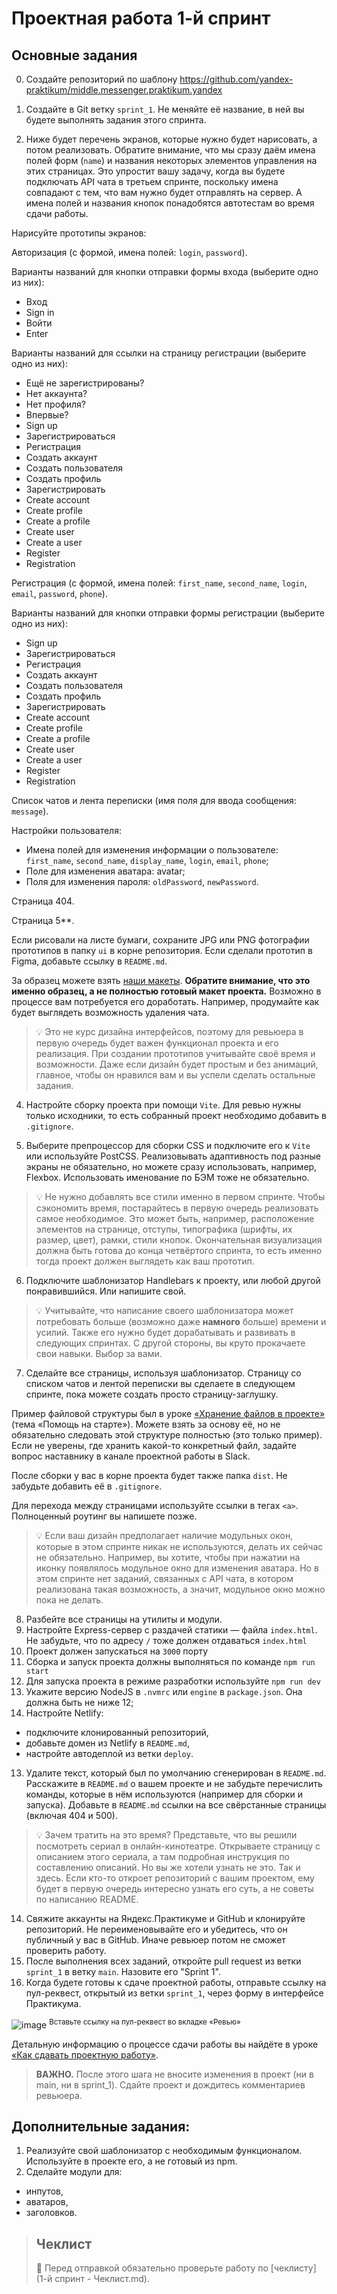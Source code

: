 # Проектная работа 1-й спринт

## Основные задания

0. Создайте репозиторий по шаблону https://github.com/yandex-praktikum/middle.messenger.praktikum.yandex

1. Создайте в Git ветку `sprint_1`. Не меняйте её название, в ней вы будете выполнять задания этого спринта.

2. Ниже будет перечень экранов, которые нужно будет нарисовать, а потом реализовать. Обратите внимание, что мы сразу даём имена полей форм (`name`) и названия некоторых элементов управления на этих страницах. Это упростит вашу задачу, когда вы будете подключать API чата в третьем спринте, поскольку имена совпадают с тем, что вам нужно будет отправлять на сервер. А имена полей и названия кнопок понадобятся автотестам во время сдачи работы. 

Нарисуйте прототипы экранов:

Авторизация (с формой, имена полей: `login`, `password`).

Варианты названий для кнопки отправки формы входа (выберите одно из них):
 - Вход
 - Sign in
 - Войти
 - Enter

Варианты названий для ссылки на страницу регистрации (выберите одно из них):
 - Ещё не зарегистрированы?
 - Нет аккаунта?
 - Нет профиля?
 - Впервые?
 - Sign up
 - Зарегистрироваться
 - Регистрация
 - Создать аккаунт
 - Создать пользователя
 - Создать профиль
 - Зарегистрировать
 - Create account
 - Create profile
 - Create a profile
 - Create user
 - Create a user
 - Register
 - Registration

Регистрация (с формой, имена полей: `first_name`, `second_name`, `login`, `email`, `password`, `phone`).

Варианты названий для кнопки отправки формы регистрации (выберите одно из них):
 - Sign up
 - Зарегистрироваться
 - Регистрация
 - Создать аккаунт
 - Создать пользователя
 - Создать профиль
 - Зарегистрировать
 - Create account
 - Create profile
 - Create a profile
 - Create user
 - Create a user
 - Register
 - Registration

Список чатов и лента переписки (имя поля для ввода сообщения: `message`).

Настройки пользователя:
- Имена полей для изменения информации о пользователе: `first_name`, `second_name`, `display_name`, `login`, `email`, `phone`;
- Поле для изменения аватара: avatar;
- Поля для изменения пароля: `oldPassword`, `newPassword`.

Страница 404.

Страница 5**.

Если рисовали на листе бумаги, сохраните JPG или PNG фотографии прототипов в папку `ui` в корне репозитория. Если сделали прототип в Figma, добавьте ссылку в `README.md`.

За образец можете взять [наши макеты](https://www.figma.com/file/jF5fFFzgGOxQeB4CmKWTiE/Chat_external_link?node-id=0%3A1). **Обратите внимание, что это именно образец, а не полностью готовый макет проекта.** Возможно в процессе вам потребуется его доработать. Например, продумайте как будет выглядеть возможность удаления чата.

> 💡 Это не курс дизайна интерфейсов, поэтому для ревьюера в первую очередь будет важен функционал проекта и его реализация. При создании прототипов учитывайте своё время и возможности. Даже если дизайн будет простым и без анимаций, главное, чтобы он нравился вам и вы успели сделать остальные задания.

4. Настройте сборку проекта при помощи `Vite`. Для ревью нужны только исходники, то есть собранный проект необходимо добавить в `.gitignore`.

5. Выберите препроцессор для сборки CSS и подключите его к `Vite` или используйте PostCSS. Реализовывать адаптивность под разные экраны не обязательно, но можете сразу использовать, например, Flexbox. Использовать именование по БЭМ тоже не обязательно.

> 💡 Не нужно добавлять все стили именно в первом спринте. Чтобы сэкономить время, постарайтесь в первую очередь реализовать самое необходимое. Это может быть, например, расположение элементов на странице, отступы, типографика (шрифты, их размер, цвет), рамки, стили кнопок. Окончательная визуализация должна быть готова до конца четвёртого спринта, то есть именно тогда проект должен выглядеть как ваш прототип.

6. Подключите шаблонизатор Hаndlebars к проекту, или любой другой понравившийся. Или напишите свой.
> 💡 Учитывайте, что написание своего шаблонизатора может потребовать больше (возможно даже **намного** больше) времени и усилий. Также его нужно будет дорабатывать и развивать в следующих спринтах. С другой стороны, вы круто прокачаете свои навыки. Выбор за вами.

7. Сделайте все страницы, используя шаблонизатор. Страницу со списком чатов и лентой переписки вы сделаете в следующем спринте, пока можете создать просто страницу-заглушку. 

Пример файловой структуры был в уроке [«Хранение файлов в проекте»](https://praktikum.yandex.ru/trainer/middle-frontend/lesson/33e19f3a-f152-4248-88ba-9de44f7b4a07/) (тема «Помощь на старте»). Можете взять за основу её, но не обязательно следовать этой структуре полностью (это только пример). Если не уверены, где хранить какой-то конкретный файл, задайте вопрос наставнику в канале проектной работы в Slack.

 После сборки у вас в корне проекта будет также папка `dist`. Не забудьте добавить её в `.gitignore`.

Для перехода между страницами используйте ссылки в тегах `<a>`. Полноценный роутинг вы напишете позже. 
> 💡 Если ваш дизайн предполагает наличие модульных окон, которые в этом спринте никак не используются, делать их сейчас не обязательно. Например, вы хотите, чтобы при нажатии на иконку появлялось модульное окно для изменения аватара. Но в этом спринте нет заданий, связанных с API чата, в котором реализована такая возможность, а значит, модульное окно можно пока не делать.

8. Разбейте все страницы на утилиты и модули.
9. Настройте Express-сервер с раздачей статики — файла `index.html`. Не забудьте, что по адресу `/` тоже должен отдаваться `index.html`
10. Проект должен запускаться на `3000` порту
11. Сборка и запуск проекта должны выполняться по команде `npm run start`
11. Для запуска проекта в режиме разработки используйте `npm run dev`
11. Укажите версию NodeJS в `.nvmrc` или `engine` в `package.json`. Она должна быть не ниже 12;
12. Настройте Netlify:
 - подключите клонированный репозиторий,
 - добавьте домен из Netlify в `README.md`,
 - настройте автодеплой из ветки `deploy`.
13. Удалите текст, который был по умолчанию сгенерирован в `README.md`. Расскажите в `README.md` о вашем проекте и не забудьте перечислить команды, которые в нём используются (например для сборки и запуска). Добавьте в `README.md` ссылки на все свёрстанные страницы (включая 404 и 500).
> 💡 Зачем тратить на это время? Представьте, что вы решили посмотреть сериал в онлайн-кинотеатре. Открываете страницу с описанием этого сериала, а там подробная инструкция по составлению описаний. Но вы же хотели узнать не это. Так и здесь. Если кто-то откроет репозиторий с вашим проектом, ему будет в первую очередь интересно узнать его суть, а не советы по написанию README.

14. Свяжите аккаунты на Яндекс.Практикуме и GitHub и клонируйте репозиторий. Не переименовывайте его и убедитесь, что он публичный у вас в GitHub. Иначе ревьюер потом не сможет проверить работу.
15. После выполнения всех заданий, откройте pull request из ветки `sprint_1` в ветку `main`. Назовите его "Sprint 1".
16. Когда будете готовы к сдаче проектной работы, отправьте ссылку на пул-реквест, открытый из ветки `sprint_1`, через форму в интерфейсе Практикума.

![image](https://pictures.s3.yandex.net/resources/Untitled_1656598903.png)
<sup>Вставьте ссылку на пул-реквест во вкладке «Ревью»</sup>

Детальную информацию о процессе сдачи работы вы найдёте в уроке [«Как сдавать проектную работу»](https://praktikum.yandex.ru/trainer/middle-frontend/lesson/a59db543-5c7d-4252-8f25-5b32a7570618/).

> **ВАЖНО.** После этого шага не вносите изменения в проект (ни в main, ни в sprint_1). Сдайте проект и дождитесь комментариев ревьюера.

## Дополнительные задания:

1. Реализуйте свой шаблонизатор с необходимым функционалом. Используйте в проекте его, а не готовый из npm.
2. Сделайте модули для:
 - инпутов,
 - аватаров,
 - заголовков.

> ## Чеклист
> 🔑 Перед отправкой обязательно проверьте работу по [чеклисту](1-й спринт - Чеклист.md).
